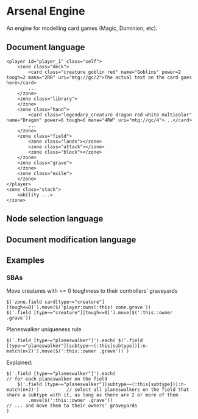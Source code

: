 # Arsenal Engine

An engine for modelling card games (Magic, Dominion, etc).

## Document language

    <player id="player_1" class="self">
        <zone class="deck">
            <card class="creature goblin red" name="Goblins" power=2 tough=2 mana="2RR" uri="mtg://gc/2">The actual text on the card goes here</card>
            ...
        </zone>
        <zone class="library">
        </zone>
        <zone class="hand">
            <card class="legendary_creature dragon red white multicolor" name="Dragon" power=6 tough=6 mana="4RW" uri="mtg://gc/4">...</card>
            ...
        </zone>
        <zone class="field">
            <zone class="lands"></zone>
            <zone class="attack"></zone>
            <zone class="block"></zone>
        </zone>
        <zone class="grave">
        </zone>
        <zone class="exile">
        </zone>
    </player>
    <zone class="stack">
        <ability ...>
    </zone>

## Node selection language

## Document modification language


## Examples

### SBAs

Move creatures with <= 0 toughness to their controllers' graveyards

    $('zone.field card[type~="creature"][tough<=0]').move($('player:owns(:this) zone.grave'))
    $('.field [type~="creature"][tough<=0]').move($(':this::owner .grave'))

Planeswalker uniqueness rule

    $('.field [type~="planeswalker"]').each( $('.field [type~="planeswalker"][subtype~~(:this[subtype])]:n-match(n+2)').move($(':this::owner .grave')) )

Explained:

    $('.field [type~="planeswalker"]').each(                                                // for each planeswalker on the field
        $('.field [type~="planeswalker"][subtype~~(:this[subtype])]:n-match(n+2)')          // select all planeswalkers on the field that share a subtype with it, as long as there are 2 or more of them
            .move($(':this::owner .grave'))                                                 // ... and move them to their owners' graveyards
    )

